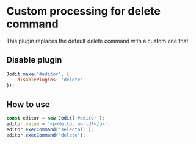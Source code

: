 # Custom processing for delete command

This plugin replaces the default delete command with a custom one that.

## Disable plugin

```js
Jodit.make('#editor', {
	disablePlugins: 'delete'
});
```

## How to use

```js
const editor = new Jodit('#editor');
editor.value = '<p>Hello, world!</p>';
editor.execCommand('selectall');
editor.execCommand('delete');
```
